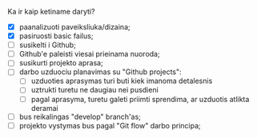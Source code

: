 Ka ir kaip ketiname daryti?

- [x] paanalizuoti paveiksliuka/dizaina;
- [x] pasiruosti basic failus;
- [ ] susikelti i Github;
- [ ] Github'e paleisti viesai prieinama nuoroda;
- [ ] susikurti projekto aprasa;
- [ ] darbo uzduociu planavimas su "Github projects":
    - [ ] uzduoties aprasymas turi buti kiek imanoma detalesnis
    - [ ] uztrukti turetu ne daugiau nei pusdieni
    - [ ] pagal aprasyma, turetu galeti priimti sprendima, ar uzduotis atlikta deramai
- [ ] bus reikalingas "develop" branch'as;
- [ ] projekto vystymas bus pagal "Git flow" darbo principa;
